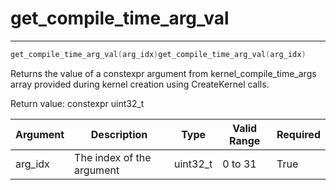 # get_compile_time_arg_val

---
```cpp
get_compile_time_arg_val(arg_idx)get_compile_time_arg_val(arg_idx)
```

Returns the value of a constexpr argument from kernel_compile_time_args array provided during kernel creation using CreateKernel calls.

Return value: constexpr uint32_t

| Argument      | Description               | Type      | Valid Range      | Required       |
|---------------|---------------------------|-----------|------------------|----------------|
| arg_idx       | The index of the argument | uint32_t  | 0 to 31          | True           |
